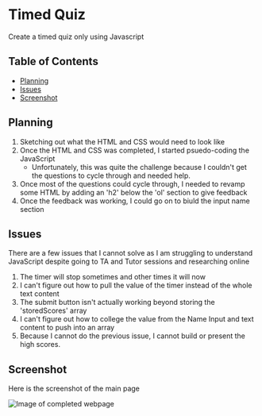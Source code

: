 # Timed Quiz

Create a timed quiz only using Javascript

## Table of Contents

- [Planning](#planning)
- [Issues](#issues)
- [Screenshot](#screenshot)

## Planning

1. Sketching out what the HTML and CSS would need to look like
2. Once the HTML and CSS was completed, I started psuedo-coding the JavaScript
    - Unfortunately, this was quite the challenge because I couldn't get the questions to cycle through and needed help. 
3. Once most of the questions could cycle through, I needed to revamp some HTML by adding an 'h2' below the 'ol' section to give feedback
4. Once the feedback was working, I could go on to biuld the input name section


## Issues

There are a few issues that I cannot solve as I am struggling to understand JavaScript despite going to TA and Tutor sessions and researching online

1. The timer will stop sometimes and other times it will now
2. I can't figure out how to pull the value of the timer instead of the whole text content
3. The submit button isn't actually working beyond storing the 'storedScores' array
4. I can't figure out how to college the value from the Name Input and text content to push into an array 
5. Because I cannot do the previous issue, I cannot build or present the high scores. 

## Screenshot

Here is the screenshot of the main page

![Image of completed webpage](./assets/final-screenshot)